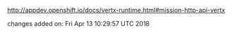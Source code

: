 http://appdev.openshift.io/docs/vertx-runtime.html#mission-http-api-vertx

 
 changes added on: Fri Apr 13 10:29:57 UTC 2018